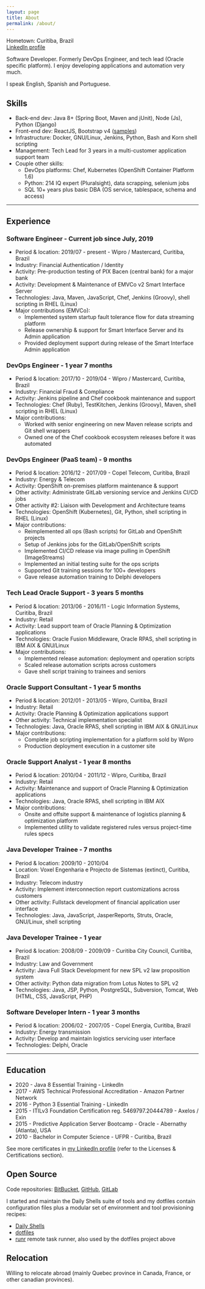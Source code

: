 ```yaml
---
layout: page
title: About
permalink: /about/
---
```


Hometown: Curitiba, Brazil  
[LinkedIn profile](https://linkedin.com/in/stroparo)  

Software Developer. Formerly DevOps Engineer, and tech lead (Oracle specific platform). I enjoy developing applications and automation very much.

I speak English, Spanish and Portuguese.

## Skills

* Back-end dev: Java 8+ (Spring Boot, Maven and jUnit), Node (Js), Python (Django)
* Front-end dev: ReactJS, Bootstrap v4 ([samples](https://codepen.io/stroparo/full/qmLOYj/))
* Infrastructure: Docker, GNU/Linux, Jenkins, Python, Bash and Korn shell scripting
* Management: Tech Lead for 3 years in a multi-customer application support team
* Couple other skills:
  - DevOps platforms: Chef, Kubernetes (OpenShift Container Platform 1.6)
  - Python: 214 IQ expert (Pluralsight), data scrapping, selenium jobs
  - SQL 10+ years plus basic DBA (OS service, tablespace, schema and access)

---

## Experience

### Software Engineer - Current job since July, 2019

* Period & location: 2019/07 - present - Wipro / Mastercard, Curitiba, Brazil
* Industry: Financial Authentication / Identity
* Activity: Pre-production testing of PIX Bacen (central bank) for a major bank
* Activity: Development & Maintenance of EMVCo v2 Smart Interface Server
* Technologies: Java, Maven, JavaScript, Chef, Jenkins (Groovy), shell scripting in RHEL (Linux)
* Major contributions (EMVCo):
  - Implemented system startup fault tolerance flow for data streaming platform
  - Release ownership & support for Smart Interface Server and its Admin application
  - Provided deployment support during release of the Smart Interface Admin application

### DevOps Engineer - 1 year 7 months

* Period & location: 2017/10 - 2019/04 - Wipro / Mastercard, Curitiba, Brazil
* Industry: Financial Fraud & Compliance
* Activity: Jenkins pipeline and Chef cookbook maintenance and support
* Technologies: Chef (Ruby), TestKitchen, Jenkins (Groovy), Maven, shell scripting in RHEL (Linux)
* Major contributions:
  - Worked with senior engineering on new Maven release scripts and Git shell wrappers
  - Owned one of the Chef cookbook ecosystem releases before it was automated

### DevOps Engineer (PaaS team) - 9 months

* Period & location: 2016/12 - 2017/09 - Copel Telecom, Curitiba, Brazil
* Industry: Energy & Telecom
* Activity: OpenShift on-premises platform maintenance & support
* Other activity: Administrate GitLab versioning service and Jenkins CI/CD jobs
* Other activity #2: Liaison with Development and Architecture teams
* Technologies: OpenShift (Kubernetes), Git, Python, shell scripting in RHEL (Linux)
* Major contributions:
  - Reimplemented all ops (Bash scripts) for GitLab and OpenShift projects
  - Setup of Jenkins jobs for the GitLab/OpenShift scripts
  - Implemented CI/CD release via image pulling in OpenShift (ImageStreams)
  - Implemented an initial testing suite for the ops scripts
  - Supported Git training sessions for 100+ developers
  - Gave release automation training to Delphi developers

### Tech Lead Oracle Support - 3 years 5 months

* Period & location: 2013/06 - 2016/11 - Logic Information Systems, Curitiba, Brazil
* Industry: Retail
* Activity: Lead support team of Oracle Planning & Optimization applications
* Technologies: Oracle Fusion Middleware, Oracle RPAS, shell scripting in IBM AIX & GNU/Linux
* Major contributions:
  - Implemented release automation: deployment and operation scripts
  - Scaled release automation scripts across customers
  - Gave shell script training to trainees and seniors

### Oracle Support Consultant - 1 year 5 months

* Period & location: 2012/01 - 2013/05 - Wipro, Curitiba, Brazil
* Industry: Retail
* Activity: Oracle Planning & Optimization applications support
* Other activity: Technical implementation specialist
* Technologies: Java, Oracle RPAS, shell scripting in IBM AIX & GNU/Linux
* Major contributions:
  - Complete job scripting implementation for a platform sold by Wipro
  - Production deployment execution in a customer site

### Oracle Support Analyst - 1 year 8 months

* Period & location: 2010/04 - 2011/12 - Wipro, Curitiba, Brazil
* Industry: Retail
* Activity: Maintenance and support of Oracle Planning & Optimization applications
* Technologies: Java, Oracle RPAS, shell scripting in IBM AIX
* Major contributions:
  - Onsite and offsite support & maintenance of logistics planning & optimization platform
  - Implemented utility to validate registered rules versus project-time rules specs

### Java Developer Trainee - 7 months

* Period & location: 2009/10 - 2010/04
* Location: Voxel Engenharia e Projecto de Sistemas (extinct), Curitiba, Brazil
* Industry: Telecom industry
* Activity: Implement interconnection report customizations across customers
* Other activity: Fullstack development of financial application user interface
* Technologies: Java, JavaScript, JasperReports, Struts, Oracle, GNU/Linux, shell scripting

### Java Developer Trainee - 1 year

* Period & location: 2008/09 - 2009/09 - Curitiba City Council, Curitiba, Brazil
* Industry: Law and Government
* Activity: Java Full Stack Development for new SPL v2 law proposition system
* Other activity: Python data migration from Lotus Notes to SPL v2
* Technologies: Java, JSP, Python, PostgreSQL, Subversion, Tomcat, Web (HTML, CSS, JavaScript, PHP)

### Software Developer Intern - 1 year 3 months

* Period & location: 2006/02 - 2007/05 - Copel Energia, Curitiba, Brazil
* Industry: Energy transmission
* Activity: Develop and maintain logistics servicing user interface
* Technologies: Delphi, Oracle

---

## Education

* 2020 - Java 8 Essential Training - LinkedIn
* 2017 - AWS Technical Professional Accreditation - Amazon Partner Network
* 2016 - Python 3 Essential Training - LinkedIn
* 2015 - ITILv3 Foundation Certification reg. 5469797.20444789 - Axelos / Exin
* 2015 - Predictive Application Server Bootcamp - Oracle - Abernathy (Atlanta), USA
* 2010 - Bachelor in Computer Science - UFPR - Curitiba, Brazil

See more certificates in [my LinkedIn profile](https://linkedin.com/in/stroparo) (refer to the Licenses & Certifications section).

## Open Source

Code repositories: [BitBucket](https://bitbucket.org/stroparo), [GitHub](https://github.com/stroparo), [GitLab](https://gitlab.com/users/stroparo/projects)

I started and maintain the Daily Shells suite of tools and my dotfiles contain configuration files plus a modular set
of environment and tool provisioning recipes:

* [Daily Shells](https://github.com/stroparo/ds)
* [dotfiles](https://github.com/stroparo/dotfiles)
* [runr](https://github.com/stroparo/runr) remote task runner, also used by the dotfiles project above

## Relocation

Willing to relocate abroad (mainly Quebec province in Canada, France, or other canadian provinces).
